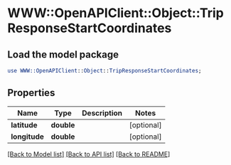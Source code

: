 # WWW::OpenAPIClient::Object::TripResponseStartCoordinates

## Load the model package
```perl
use WWW::OpenAPIClient::Object::TripResponseStartCoordinates;
```

## Properties
Name | Type | Description | Notes
------------ | ------------- | ------------- | -------------
**latitude** | **double** |  | [optional] 
**longitude** | **double** |  | [optional] 

[[Back to Model list]](../README.md#documentation-for-models) [[Back to API list]](../README.md#documentation-for-api-endpoints) [[Back to README]](../README.md)


